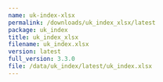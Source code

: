 ```yaml
---
name: uk-index-xlsx
permalink: /downloads/uk_index_xlsx/latest
package: uk_index
title: uk_index_xlsx
filename: uk_index.xlsx
version: latest
full_version: 3.3.0
file: /data/uk_index/latest/uk_index.xlsx
---
```

